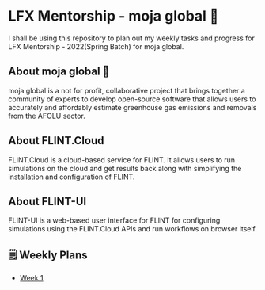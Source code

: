 # LFX Mentorship - moja global 💚

I shall be using this repository to plan out my weekly tasks and progress for LFX Mentorship - 2022(Spring Batch) for moja global.

## About moja global 🤔

moja global is a not for profit, collaborative project that brings together a community of experts to develop open-source software that allows users to accurately and affordably estimate greenhouse gas emissions and removals from the AFOLU sector. 

## About FLINT.Cloud 
FLINT.Cloud is a cloud-based service for FLINT. It allows users to run simulations on the cloud and get results back along with simplifying the installation and configuration of FLINT.

## About FLINT-UI
FLINT-UI is a web-based user interface for FLINT for configuring simulations using the FLINT.Cloud APIs and run workflows on browser itself.

## 🗒️ Weekly Plans
* [Week 1](./weekly-update/week-one.md) 
